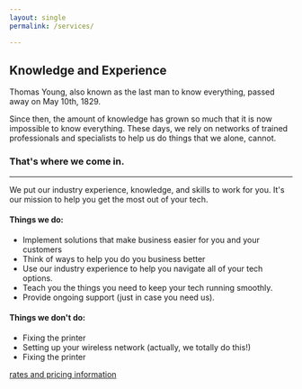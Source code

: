```yaml
---
layout: single
permalink: /services/

---
```


## Knowledge and Experience

Thomas Young, also known as the last man to know everything, passed away on May 10th, 1829. 

Since then, the amount of knowledge has grown so much that it is now impossible to know everything. These days, we rely on networks of trained professionals and specialists to help us do things that we alone, cannot.

### That's where we come in.
---
We put our industry experience, knowledge, and skills to work for you. It's our mission to help you get the most out of your tech. 

#### Things we do:
* Implement solutions that make business easier for you and your customers
* Think of ways to help you do you business better
* Use our industry experience to help you navigate all of your tech options.
* Teach you the things you need to keep your tech running smoothly.
* Provide ongoing support (just in case you need us).

#### Things we don't do:
* Fixing the printer
* Setting up your wireless network (actually, we totally do this!)
* Fixing the printer


[rates and pricing information](/rates/)

